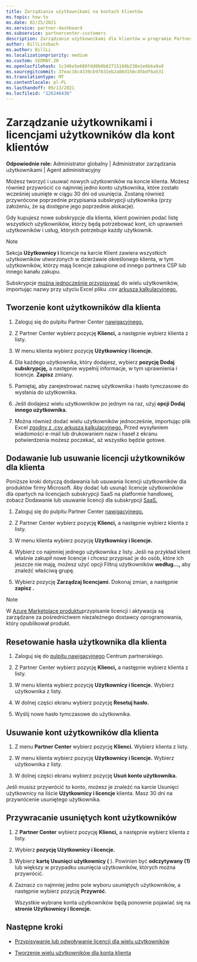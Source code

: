 ```yaml
---
title: Zarządzanie użytkownikami na kontach klientów
ms.topic: how-to
ms.date: 02/25/2021
ms.service: partner-dashboard
ms.subservice: partnercenter-customers
description: Zarządzanie użytkownikami dla klientów w programie Partner Center — tworzenie kont użytkowników, dodawanie lub usuwanie licencji użytkowników, resetowanie haseł oraz usuwanie lub przywracanie kont użytkowników.
author: BillLinzbach
ms.author: BillLi
ms.localizationpriority: medium
ms.custom: SEOMAY.20
ms.openlocfilehash: 1c346e5e680fdd0b0b82715160b238e1e6b6a9a9
ms.sourcegitcommit: 37eac16c4339cb97831eb2a86d156c45bdf6a531
ms.translationtype: MT
ms.contentlocale: pl-PL
ms.lasthandoff: 09/13/2021
ms.locfileid: "126246436"
---
```

# <a name="manage-users-and-user-licenses-for-customer-accounts"></a>Zarządzanie użytkownikami i licencjami użytkowników dla kont klientów 

**Odpowiednie role:** Administrator globalny | Administrator zarządzania użytkownikami | Agent administracyjny


Możesz tworzyć i usuwać nowych użytkowników na koncie klienta. Możesz również przywrócić co najmniej jedno konto użytkownika, które zostało wcześniej usunięte w ciągu 30 dni od usunięcia. Zostaną również przywrócone poprzednie przypisania subskrypcji użytkownika (przy założeniu, że są dostępne jego poprzednie alokacje).

Gdy kupujesz nowe subskrypcje dla klienta, klient powinien podać listę wszystkich użytkowników, którzy będą potrzebować kont, ich uprawnień użytkowników i usług, których potrzebuje każdy użytkownik.  

>[!NOTE]
>Sekcja **Użytkownicy i** licencje  na karcie Klient zawiera wszystkich użytkowników utworzonych w dzierżawie określonego klienta, w tym użytkowników, którzy mają licencje zakupione od innego partnera CSP lub innego kanału zakupu.

Subskrypcje [można jednocześnie przypisywać](bulk-license-provisioning-for-multiple-users.md) do wielu użytkowników, importując nazwy przy użyciu Excel pliku .csv [arkusza kalkulacyjnego.](adding-multiple-users-to-a-customer-account.md)

<a href="" id="createuseraccounts"></a>

## <a name="create-user-accounts-for-a-customer"></a>Tworzenie kont użytkowników dla klienta

1. Zaloguj się do pulpitu Partner Center [nawigacyjnego.](https://partner.microsoft.com/dashboard)

2. Z Partner Center wybierz pozycję **Klienci,** a następnie wybierz klienta z listy.

3. W menu klienta wybierz pozycję **Użytkownicy i licencje.**

4. Dla każdego użytkownika, który dodajesz, wybierz **pozycję Dodaj subskrypcję,** a następnie wypełnij informacje, w tym uprawnienia i licencje. **Zapisz** zmiany.

5. Pamiętaj, aby zarejestrować nazwę użytkownika i hasło tymczasowe do wysłania do użytkownika.

6. Jeśli dodajesz wielu użytkowników po jednym na raz, użyj **opcji Dodaj innego użytkownika.**

7. Można również dodać wielu użytkowników jednocześnie, importując plik Excel [zgodny z .csv arkusza kalkulacyjnego.](adding-multiple-users-to-a-customer-account.md) Przed wysyłaniem wiadomości e-mail lub drukowaniem nazw i haseł z ekranu potwierdzenia możesz poczekać, aż wszystko będzie gotowe.

<a href="" id="userlicensing"></a>

## <a name="add-or-remove-user-licenses-for-a-customer"></a>Dodawanie lub usuwanie licencji użytkowników dla klienta

Poniższe kroki dotyczą dodawania lub usuwania licencji użytkowników dla produktów firmy Microsoft. Aby dodać lub usunąć licencje użytkowników dla opartych na licencjach subskrypcji SaaS na platformie handlowej, zobacz Dodawanie lub usuwanie licencji dla subskrypcji [SaaS.](csp-commercial-marketplace-manage.md#add-or-remove-licenses-for-a-saas-subscription)

1. Zaloguj się do pulpitu Partner Center [nawigacyjnego.](https://partner.microsoft.com/dashboard)

2. Z Partner Center wybierz pozycję **Klienci,** a następnie wybierz klienta z listy.

3. W menu klienta wybierz pozycję **Użytkownicy i licencje.**

4. Wybierz co najmniej jednego użytkownika z listy. Jeśli na przykład klient właśnie zakupił nowe licencje i chcesz przypisać je do osób, które ich jeszcze nie mają, możesz użyć opcji Filtruj użytkowników **według...,** aby znaleźć właściwą grupę.

5. Wybierz pozycję **Zarządzaj licencjami**. Dokonaj zmian, a następnie **zapisz .**

> [!NOTE]
> W [Azure Marketplace produktu](csp-commercial-marketplace-manage.md#assign-licenses-and-activate-a-subscription-on-behalf-of-a-customer)przypisanie licencji i aktywacja są zarządzane za pośrednictwem niezależnego dostawcy oprogramowania, który opublikował produkt.

<a href="" id="resetpassword"></a>

## <a name="reset-a-users-password-for-a-customer"></a>Resetowanie hasła użytkownika dla klienta

1. Zaloguj się do [pulpitu nawigacyjnego](https://partner.microsoft.com/dashboard) Centrum partnerskiego.

2. Z Partner Center wybierz pozycję **Klienci,** a następnie wybierz klienta z listy.

3. W menu klienta wybierz pozycję **Użytkownicy i licencje.** Wybierz użytkownika z listy.

4. W dolnej części ekranu wybierz pozycję **Resetuj hasło.** 

5. Wyślij nowe hasło tymczasowe do użytkownika.

<a href="" id="deleteuseraccounts"></a>

## <a name="delete-user-accounts-for-a-customer"></a>Usuwanie kont użytkowników dla klienta

1. Z menu **Partner Center** wybierz pozycję **Klienci.** Wybierz klienta z listy.

2. W menu klienta wybierz pozycję **Użytkownicy i licencje.** Wybierz użytkownika z listy.

3. W dolnej części ekranu wybierz pozycję **Usuń konto użytkownika.**

Jeśli musisz przywrócić to konto, możesz  je znaleźć na karcie Usunięci użytkownicy na liście **Użytkownicy i licencje** klienta. Masz 30 dni na przywrócenie usuniętego użytkownika.

<a href="" id="restoreuseraccounts"></a>

## <a name="restore-deleted-user-accounts"></a>Przywracanie usuniętych kont użytkowników

1. Z **Partner Center** wybierz pozycję **Klienci,** a następnie wybierz klienta z listy.

2. Wybierz **pozycję Użytkownicy i licencje.**

3. Wybierz **kartę Usunięci użytkownicy (** ). Powinien być **odczytywany (1)** lub większy w przypadku usunięcia użytkowników, których można przywrócić.

4. Zaznacz co najmniej jedno pole wyboru usuniętych użytkowników, a następnie wybierz pozycję **Przywróć**.

    Wszystkie wybrane konta użytkowników będą ponownie pojawiać się na **stronie Użytkownicy i licencje.**

## <a name="next-steps"></a>Następne kroki

- [Przypisywanie lub odwoływanie licencji dla wielu użytkowników](bulk-license-provisioning-for-multiple-users.md)

- [Tworzenie wielu użytkowników dla konta klienta](adding-multiple-users-to-a-customer-account.md)